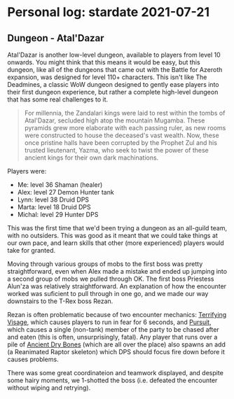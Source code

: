 # Personal log: stardate 2021-07-21

## Dungeon - Atal'Dazar

Atal'Dazar is another low-level dungeon, available to players from level 10 onwards. You might think that this means it would be easy, but this dungeon, like all of the dungeons that came out with the Battle for Azeroth expansion, was designed for level 110+ characters. This isn't like The Deadmines, a classic WoW dungeon designed to gently ease players into their first dungeon experience, but rather a complete high-level dungeon that has some real challenges to it.

> For millennia, the Zandalari kings were laid to rest within the tombs of Atal'Dazar, secluded high atop the mountain Mugamba. These pyramids grew more elaborate with each passing ruler, as new rooms were constructed to house the deceased's vast wealth. Now, these once pristine halls have been corrupted by the Prophet Zul and his trusted lieutenant, Yazma, who seek to twist the power of these ancient kings for their own dark machinations.

Players were:
- Me: level 36 Shaman (healer)
- Alex: level 27 Demon Hunter tank
- Lynn: level 38 Druid DPS
- Marta: level 18 Druid DPS
- Michal: level 29 Hunter DPS

This was the first time that we'd been trying a dungeon as an all-guild team, with no outsiders. This was good as it meant that we could take things at our own pace, and learn skills that other (more experienced) players would take for granted.

Moving through various groups of mobs to the first boss was pretty straightforward, even when Alex made a mistake and ended up jumping into a second group of mobs we pulled through OK. The first boss Priestess Alun'za was relatively straightforward. An explanation of how the encounter worked was suficient to pull through in one go, and we made our way downstairs to the T-Rex boss Rezan. 

Rezan is often problematic because of two encounter mechanics: [Terrifying Visage](https://www.wowhead.com/spell=255371/terrifying-visage), which causes players to run in fear for 6 seconds, and [Pursuit](https://www.wowhead.com/spell=257407/pursuit), which causes a single (non-tank) member of the party to be chased after and eaten (this is often, unsurprisingly, fatal). Any player that runs over a pile of [Ancient Dry Bones](https://www.wowhead.com/spell=255365/ancient-dry-bones) (which are all over the place) also spawns an add (a Reanimated Raptor skeleton) which DPS should focus fire down before it causes problems.

There was some great coordinateion and teamwork displayed, and despite some hairy moments, we 1-shotted the boss (i.e. defeated the encounter without wiping and retrying).

